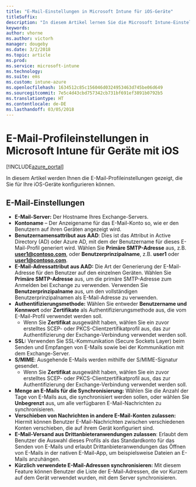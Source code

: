 ```yaml
---
title: "E-Mail-Einstellungen in Microsoft Intune für iOS-Geräte"
titleSuffix: 
description: "In diesem Artikel lernen Sie die Microsoft Intune-Einstellungen kennen, mit denen Sie E-Mail-Einstellungen auf Geräten mit iOS konfigurieren können."
keywords: 
author: vhorne
ms.author: victorh
manager: dougeby
ms.date: 3/2/2018
ms.topic: article
ms.prod: 
ms.service: microsoft-intune
ms.technology: 
ms.suite: ems
ms.custom: intune-azure
ms.openlocfilehash: 1634512c85c156046d0324953463d745be06d649
ms.sourcegitcommit: 7e5c4d43cbd757342cb731bf691ef3891b0792b5
ms.translationtype: HT
ms.contentlocale: de-DE
ms.lasthandoff: 03/05/2018
---
```

# <a name="email-profile-settings-in-microsoft-intune-for-devices-running-ios"></a>E-Mail-Profileinstellungen in Microsoft Intune für Geräte mit iOS 

[!INCLUDE[azure_portal](./includes/azure_portal.md)]

In diesem Artikel werden Ihnen die E-Mail-Profileinstellungen gezeigt, die Sie für Ihre iOS-Geräte konfigurieren können.

## <a name="email-settings"></a>E-Mail-Einstellungen

- **E-Mail-Server:** Der Hostname Ihres Exchange-Servers.
- **Kontoname** – Der Anzeigename für das E-Mail-Konto so, wie er den Benutzern auf ihren Geräten angezeigt wird.
- **Benutzernamensattribut aus AAD**: Dies ist das Attribut in Active Directory (AD) oder Azure AD, mit dem der Benutzername für dieses E-Mail-Profil generiert wird. Wählen Sie **Primäre SMTP-Adresse** aus, z.B. **user1@contoso.com**, oder **Benutzerprinzipalname**, z.B. **user1** oder **user1@contoso.com**.
- **E-Mail-Adressattribut aus AAD:** Die Art der Generierung der E-Mail-Adresse für den Benutzer auf den einzelnen Geräten. Wählen Sie **Primäre SMTP-Adresse** aus, um die primäre SMTP-Adresse zum Anmelden bei Exchange zu verwenden. Verwenden Sie **Benutzerprinzipalname** aus, um den vollständigen Benutzerprinzipalnamen als E-Mail-Adresse zu verwenden.
- **Authentifizierungsmethode:** Wählen Sie entweder **Benutzername und Kennwort** oder **Zertifikate** als Authentifizierungsmethode aus, die vom E-Mail-Profil verwendet werden soll.
    - Wenn Sie **Zertifikat** ausgewählt haben, wählen Sie ein zuvor erstelltes SCEP- oder PKCS-Clientzertifikatprofil aus, das zur Authentifizierung der Exchange-Verbindung verwendet werden soll.
- **SSL:** Verwenden Sie SSL-Kommunikation (Secure Sockets Layer) beim Senden und Empfangen von E-Mails sowie bei der Kommunikation mit dem Exchange-Server.
- **S/MIME**: Ausgehende E-Mails werden mithilfe der S/MIME-Signatur gesendet.
    - Wenn Sie **Zertifikat** ausgewählt haben, wählen Sie ein zuvor erstelltes SCEP- oder PKCS-Clientzertifikatprofil aus, das zur Authentifizierung der Exchange-Verbindung verwendet werden soll.
- **Menge an E-Mails für die Synchronisierung:** Wählen Sie die Anzahl der Tage von E-Mails aus, die synchronisiert werden sollen, oder wählen Sie **Unbegrenzt** aus, um alle verfügbaren E-Mail-Nachrichten zu synchronisieren.
- **Verschieben von Nachrichten in andere E-Mail-Konten zulassen:** Hiermit können Benutzer E-Mail-Nachrichten zwischen verschiedenen Konten verschieben, die auf ihrem Gerät konfiguriert sind.
- **E-Mail-Versand aus Drittanbieteranwendungen zulassen**: Erlaubt dem Benutzer die Auswahl dieses Profils als das Standardkonto für das Senden von E-Mails und erlaubt Drittanbieteranwendungen das Öffnen von E-Mails in der nativen E-Mail-App, um beispielsweise Dateien an E-Mails anzuhängen.
- **Kürzlich verwendete E-Mail-Adressen synchronisieren:** Mit diesem Feature können Benutzer die Liste der E-Mail-Adressen, die vor Kurzem auf dem Gerät verwendet wurden, mit dem Server synchronisieren.
